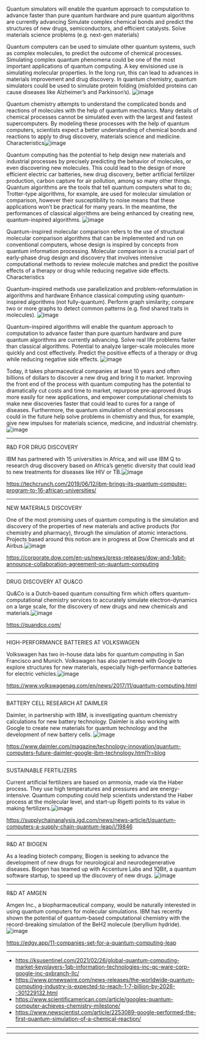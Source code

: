 
Quantum simulators will enable the quantum approach to computation to advance faster than pure quantum hardware and pure quantum algorithms are currently advancing
Simulate complex chemical bonds and predict the structures of new drugs, semiconductors, and efficient catalysts.
Solve materials science problems (e.g. next-gen materials)  

Quantum computers can be used to simulate other quantum systems, such as complex molecules, to predict the outcome of chemical processes. Simulating complex quantum phenomena could be one of the most important applications of quantum computing. 
A key envisioned use is simulating molecular properties. In the long run, this can lead to advances in materials improvement and drug discovery. In quantum chemistry, quantum simulators could be used to simulate protein folding (misfolded proteins can cause diseases like Alzheimer’s and Parkinson’s). 
![image](https://user-images.githubusercontent.com/4322266/109883573-86d32580-7c73-11eb-9684-c60816079120.png)


Quantum chemistry attempts to understand the complicated bonds and reactions of molecules with the help of quantum mechanics. Many details of chemical processes cannot be simulated even with the largest and fastest supercomputers. By modeling these processes with the help of quantum computers, scientists expect a better understanding of chemical bonds and reactions to apply to drug discovery, materials science and medicine. 
Characteristics![image](https://user-images.githubusercontent.com/4322266/109883792-d74a8300-7c73-11eb-8e26-560294d2c7c3.png)


Quantum computing has the potential to help design new materials and industrial processes by precisely predicting the behavior of molecules, or even discovering new molecules. This could lead to the design of more efficient electric car batteries, new drug discovery, better artificial fertilizer production, carbon capture for air pollution, among so many other things. Quantum algorithms are the tools that tell quantum computers what to do; Trotter-type algorithms, for example, are used for molecular simulation or comparison, however their susceptibility to noise means that these applications won’t be practical for many years. In the meantime, the performances of classical algorithms are being enhanced by creating new, quantum-inspired algorithms.
![image](https://user-images.githubusercontent.com/4322266/109885053-d3b7fb80-7c75-11eb-9365-f577ca3599e3.png)


Quantum-inspired molecular comparison refers to the use of structural molecular comparison algorithms that can be implemented and run on conventional computers, whose design is inspired by concepts from quantum information processing. Molecular comparison is a crucial part of early-phase drug design and discovery that involves intensive computational methods to review molecule matches and predict the positive effects of a therapy or drug while reducing negative side effects. 
Characteristics

Quantum-inspired methods use parallelization and problem-reformulation in algorithms and hardware
Enhance classical computing using quantum-inspired algorithms (not fully-quantum).
Perform graph similarity; compare two or more graphs to detect common patterns (e.g. find shared traits in molecules).
![image](https://user-images.githubusercontent.com/4322266/109885104-e16d8100-7c75-11eb-9b31-a7f9be62ea28.png)



Quantum-inspired algorithms will enable the quantum approach to computation to advance faster than pure quantum hardware and pure quantum algorithms are currently advancing.
Solve real life problems faster than classical algorithms. Potential to analyze larger-scale molecules more quickly and cost effectively.
Predict the positive effects of a therapy or drug while reducing negative side effects. 
![image](https://user-images.githubusercontent.com/4322266/109885143-f21df700-7c75-11eb-8061-151ac78d5934.png)



Today, it takes pharmaceutical companies at least 10 years and often billions of dollars to discover a new drug and bring it to market. Improving the front end of the process with quantum computing has the potential to  dramatically cut costs and time to market, repurpose pre-approved drugs more easily for new applications, and empower computational chemists to make new discoveries faster that could lead to cures for a range of diseases. Furthermore, the quantum simulation of chemical processes could in the future help solve problems in chemistry and thus, for example, give new impulses for materials science, medicine, and industrial chemistry.![image](https://user-images.githubusercontent.com/4322266/109884969-b6832d00-7c75-11eb-8c2d-484d225e4b73.png)


-------------------
R&D FOR DRUG DISCOVERY

IBM has partnered with 15 universities in Africa, and will use IBM Q to research drug discovery based on Africa’s genetic diversity that could lead to new treatments for diseases like HIV or TB.![image](https://user-images.githubusercontent.com/4322266/109883830-e7626280-7c73-11eb-9c65-0a230b250af5.png)

 
https://techcrunch.com/2019/06/12/ibm-brings-its-quantum-computer-program-to-16-african-universities/

-----------------------------------
NEW MATERIALS DISCOVERY

One of the most promising uses of quantum computing is the simulation and discovery of the properties of new materials and active products (for chemistry and pharmacy), through the simulation of atomic interactions. Projects based around this notion are in progress at Dow Chemicals and at Airbus.![image](https://user-images.githubusercontent.com/4322266/109883866-f5b07e80-7c73-11eb-99cd-96b47c0e109c.png)


https://corporate.dow.com/en-us/news/press-releases/dow-and-1qbit-announce-collaboration-agreement-on-quantum-computing

-------------------------

DRUG DISCOVERY AT QU&CO

Qu&Co is a Dutch-based quantum consulting firm which offers quantum-computational chemistry services to accurately simulate electron-dynamics on a large scale, for the discovery of new drugs and new chemicals and materials.![image](https://user-images.githubusercontent.com/4322266/109882468-d57fc000-7c71-11eb-8aab-fa85f98a11eb.png)


https://quandco.com/

---------------------------

HIGH-PERFORMANCE BATTERIES AT VOLKSWAGEN

Volkswagen has two in-house data labs for quantum computing in San Francisco and Munich. Volkswagen has also partnered with Google to explore structures for new materials, especially high-performance batteries for electric vehicles.![image](https://user-images.githubusercontent.com/4322266/109882540-f21bf800-7c71-11eb-8427-c5df9ba5d951.png)

https://www.volkswagenag.com/en/news/2017/11/quantum-computing.html

-----------------------------

BATTERY CELL RESEARCH AT DAIMLER

Daimler, in partnership with IBM, is investigating quantum chemistry calculations for new battery technology. Daimler is also working with Google to create new materials for quantum technology and the development of new battery cells. ![image](https://user-images.githubusercontent.com/4322266/109882600-0e1f9980-7c72-11eb-85d5-12c2b0f6bed9.png)

https://www.daimler.com/magazine/technology-innovation/quantum-computers-future-daimler-google-ibm-technology.html?r=blog

-----------------------------
SUSTAINABLE FERTILIZERS

Current artificial fertilizers are based on ammonia, made via the Haber process. They use high temperatures and pressures and are energy-intensive. Quantum computing could help scientists understand the Haber process at the molecular level, and start-up Rigetti points to its value in making fertilizers.![image](https://user-images.githubusercontent.com/4322266/109882685-30b1b280-7c72-11eb-990c-e6a98fb7ed65.png)


https://supplychainanalysis.igd.com/news/news-article/t/quantum-computers-a-supply-chain-quantum-leap/i/19846

-------------------------

R&D AT BIOGEN

As a leading biotech company, Biogen is seeking to advance the development of new drugs for neurological and neurodegenerative diseases. Biogen has teamed up with Accenture Labs and 1QBit, a quantum software startup, to speed up the discovery of new drugs.
 ![image](https://user-images.githubusercontent.com/4322266/109884612-32c94080-7c75-11eb-949f-66e092ccd42c.png)

-----------------

R&D AT AMGEN

Amgen Inc., a biopharmaceutical company, would be naturally interested in using quantum computers for molecular simulations. IBM has recently shown the potential of quantum-based computational chemistry with the record-breaking simulation of the BeH2 molecule (beryllium hydride).![image](https://user-images.githubusercontent.com/4322266/109884736-5ee4c180-7c75-11eb-9b47-e2b9faaf738b.png)

https://edgy.app/11-companies-set-for-a-quantum-computing-leap

-----------------------

- https://ksusentinel.com/2021/02/26/global-quantum-computing-market-keyplayers-1qb-information-technologies-inc-qc-ware-corp-google-inc-qxbranch-llc/
- https://www.prnewswire.com/news-releases/the-worldwide-quantum-computing-industry-is-expected-to-reach-1-7-billion-by-2026--301229132.html
- https://www.scientificamerican.com/article/googles-quantum-computer-achieves-chemistry-milestone/
- https://www.newscientist.com/article/2253089-google-performed-the-first-quantum-simulation-of-a-chemical-reaction/


---------------------
------------------------------------
